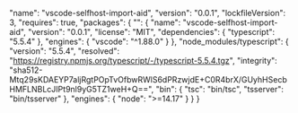   "name": "vscode-selfhost-import-aid",
  "version": "0.0.1",
  "lockfileVersion": 3,
  "requires": true,
  "packages": {
    "": {
      "name": "vscode-selfhost-import-aid",
      "version": "0.0.1",
      "license": "MIT",
      "dependencies": {
        "typescript": "5.5.4"
      },
      "engines": {
        "vscode": "^1.88.0"
      }
    },
    "node_modules/typescript": {
      "version": "5.5.4",
      "resolved": "https://registry.npmjs.org/typescript/-/typescript-5.5.4.tgz",
      "integrity": "sha512-Mtq29sKDAEYP7aljRgtPOpTvOfbwRWlS6dPRzwjdE+C0R4brX/GUyhHSecbHMFLNBLcJIPt9nl9yG5TZ1weH+Q==",
      "bin": {
        "tsc": "bin/tsc",
        "tsserver": "bin/tsserver"
      },
      "engines": {
        "node": ">=14.17"
      }
    }
  }
